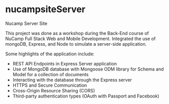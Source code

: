# nucampsiteServer
Nucamp Server Site

This project was done as a workshop during the Back-End course of NuCamp Full Stack Web and Mobile Development. Integrated the use of mongoDB, Express, and Node to simulate a server-side application. 

Some highlights of the application include:
- REST API Endpoints in Express Server application
- Use of MongoDB database with Mongoose ODM library for Schema and Model for a collection of documents
- Interacting with the database through the Express server
- HTTPS and Secure Communication
- Cross-Origin Resource Sharing (CORS)
- Third-party authentication types (OAuth with Passport and Facebook)


